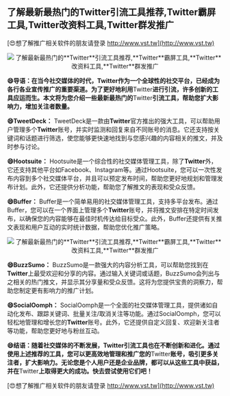 ## **了解最新最热门的**Twitter**引流工具推荐,**Twitter**霸屏工具,**Twitter**改资料工具,**Twitter**群发推广**

[😍想了解推广相关软件的朋友请登录 http://www.vst.tw](http://www.vst.tw)

 <center><img src="https://vst.tw/MP4/tuiguang/png/0.png" alt="了解最新最热门的**Twitter**引流工具推荐,**Twitter**霸屏工具,**Twitter**改资料工具,**Twitter**群发推广"></center>

**😄导语：在当今社交媒体的时代，**Twitter**作为一个全球性的社交平台，已经成为各行各业宣传推广的重要渠道。为了更好地利用**Twitter**进行引流，许多创新的工具应运而生。本文将为您介绍一些最新最热门的**Twitter**引流工具，帮助您扩大影响力，增加关注者数量。**

**😄TweetDeck：**
TweetDeck是一款由**Twitter**官方推出的强大工具，可以帮助用户管理多个**Twitter**账号，并实时监测和回复来自不同账号的消息。它还支持按关键词和话题进行筛选，使您能够更快速地找到与您感兴趣的内容相关的推文，并及时参与讨论。

**😄Hootsuite：**
Hootsuite是一个综合性的社交媒体管理工具，除了**Twitter**外，它还支持其他平台如Facebook、Instagram等。通过Hootsuite，您可以一次性发布内容到多个社交媒体平台，并且可以预定发布时间，帮助您更好地规划和管理发布计划。此外，它还提供分析功能，帮助您了解推文的表现和受众反馈。

**😄Buffer：**
Buffer是一个简单易用的社交媒体管理工具，支持多平台发布。通过Buffer，您可以在一个界面上管理多个**Twitter**账号，并将推文安排在特定时间发布，以确保您的内容能够在最佳时机传达给目标受众。此外，Buffer还提供有关推文表现和用户互动的实时统计数据，帮助您优化推广策略。

 <center><img src="https://vst.tw/MP4/tuiguang/png/4.png" alt="了解最新最热门的**Twitter**引流工具推荐,**Twitter**霸屏工具,**Twitter**改资料工具,**Twitter**群发推广"></center>

**😄BuzzSumo：**
BuzzSumo是一款强大的内容分析工具，可以帮助您找到在**Twitter**上最受欢迎和分享的内容。通过输入关键词或话题，BuzzSumo会列出与之相关的热门推文，并显示其分享量和受众反馈。这将为您提供宝贵的洞察力，帮助您制定更有影响力的推广计划。

**😄SocialOomph：**
SocialOomph是一个全面的社交媒体管理工具，提供诸如自动化发布、跟踪关键词、批量关注/取消关注等功能。通过SocialOomph，您可以轻松地管理和增长您的**Twitter**账号。此外，它还提供自定义回复、欢迎新关注者等功能，帮助您更好地与粉丝互动。

**😄结语：随着社交媒体的不断发展，**Twitter**引流工具也在不断创新和进化。通过使用上述推荐的工具，您可以更高效地管理和推广您的**Twitter**账号，吸引更多关注者，扩大影响力。无论您是个人用户还是企业品牌，都可以从这些工具中获益，并在**Twitter**上取得更大的成功。快去尝试使用它们吧！**

[😍想了解推广相关软件的朋友请登录 http://www.vst.tw](http://www.vst.tw)



